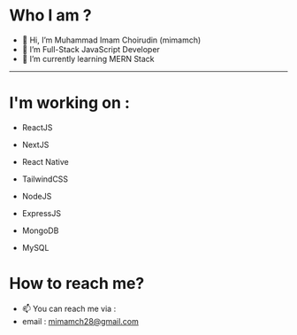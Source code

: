 # Who I am ? 
- 👋 Hi, I’m Muhammad Imam Choirudin (mimamch)
- 👀 I’m Full-Stack JavaScript Developer
- 🌱 I’m currently learning MERN Stack
---
# I'm working on :
- ReactJS
- NextJS
- React Native
- TailwindCSS

- NodeJS
- ExpressJS

- MongoDB
- MySQL

# How to reach me?

- 📫 You can reach me via : 
- email : mimamch28@gmail.com

